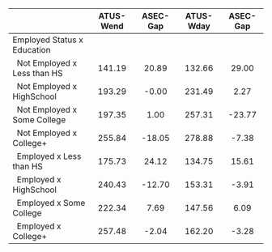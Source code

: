 
|                      |    ATUS-Wend |     ASEC-Gap |    ATUS-Wday |     ASEC-Gap |
| -------------------- | :----------: | :----------: | :----------: | :----------: |
| Employed Status x Education |              |              |              |              |
| &nbsp;&nbsp;Not Employed x Less than HS |       141.19 |        20.89 |       132.66 |        29.00 |
| &nbsp;&nbsp;Not Employed x HighSchool |       193.29 |        -0.00 |       231.49 |         2.27 |
| &nbsp;&nbsp;Not Employed x Some College |       197.35 |         1.00 |       257.31 |       -23.77 |
| &nbsp;&nbsp;Not Employed x College+ |       255.84 |       -18.05 |       278.88 |        -7.38 |
| &nbsp;&nbsp;Employed x Less than HS |       175.73 |        24.12 |       134.75 |        15.61 |
| &nbsp;&nbsp;Employed x HighSchool |       240.43 |       -12.70 |       153.31 |        -3.91 |
| &nbsp;&nbsp;Employed x Some College |       222.34 |         7.69 |       147.56 |         6.09 |
| &nbsp;&nbsp;Employed x College+ |       257.48 |        -2.04 |       162.20 |        -3.28 |

